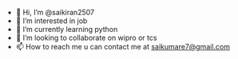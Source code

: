 - 👋 Hi, I’m @saikiran2507
- 👀 I’m interested in job
- 🌱 I’m currently learning python
- 💞️ I’m looking to collaborate on wipro or tcs
- 📫 How to reach me  u can contact me at saikumare7@gmail.com

<!---
saikiran2507/saikiran2507 is a ✨ special ✨ repository because its `README.md` (this file) appears on your GitHub profile.
You can click the Preview link to take a look at your changes.
--->
